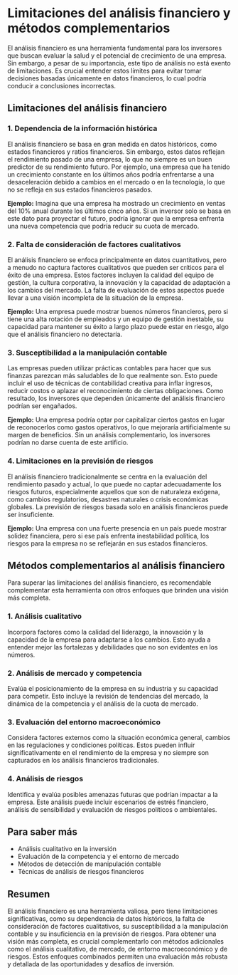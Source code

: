 # Limitaciones del análisis financiero y métodos complementarios

El análisis financiero es una herramienta fundamental para los inversores que buscan evaluar la salud y el potencial de crecimiento de una empresa. Sin embargo, a pesar de su importancia, este tipo de análisis no está exento de limitaciones. Es crucial entender estos límites para evitar tomar decisiones basadas únicamente en datos financieros, lo cual podría conducir a conclusiones incorrectas.

## Limitaciones del análisis financiero

### 1. **Dependencia de la información histórica**

El análisis financiero se basa en gran medida en datos históricos, como estados financieros y ratios financieros. Sin embargo, estos datos reflejan el rendimiento pasado de una empresa, lo que no siempre es un buen predictor de su rendimiento futuro. Por ejemplo, una empresa que ha tenido un crecimiento constante en los últimos años podría enfrentarse a una desaceleración debido a cambios en el mercado o en la tecnología, lo que no se refleja en sus estados financieros pasados.

**Ejemplo:** Imagina que una empresa ha mostrado un crecimiento en ventas del 10% anual durante los últimos cinco años. Si un inversor solo se basa en este dato para proyectar el futuro, podría ignorar que la empresa enfrenta una nueva competencia que podría reducir su cuota de mercado.

### 2. **Falta de consideración de factores cualitativos**

El análisis financiero se enfoca principalmente en datos cuantitativos, pero a menudo no captura factores cualitativos que pueden ser críticos para el éxito de una empresa. Estos factores incluyen la calidad del equipo de gestión, la cultura corporativa, la innovación y la capacidad de adaptación a los cambios del mercado. La falta de evaluación de estos aspectos puede llevar a una visión incompleta de la situación de la empresa.

**Ejemplo:** Una empresa puede mostrar buenos números financieros, pero si tiene una alta rotación de empleados y un equipo de gestión inestable, su capacidad para mantener su éxito a largo plazo puede estar en riesgo, algo que el análisis financiero no detectaría.

### 3. **Susceptibilidad a la manipulación contable**

Las empresas pueden utilizar prácticas contables para hacer que sus finanzas parezcan más saludables de lo que realmente son. Esto puede incluir el uso de técnicas de contabilidad creativa para inflar ingresos, reducir costos o aplazar el reconocimiento de ciertas obligaciones. Como resultado, los inversores que dependen únicamente del análisis financiero podrían ser engañados.

**Ejemplo:** Una empresa podría optar por capitalizar ciertos gastos en lugar de reconocerlos como gastos operativos, lo que mejoraría artificialmente su margen de beneficios. Sin un análisis complementario, los inversores podrían no darse cuenta de este artificio.

### 4. **Limitaciones en la previsión de riesgos**

El análisis financiero tradicionalmente se centra en la evaluación del rendimiento pasado y actual, lo que puede no captar adecuadamente los riesgos futuros, especialmente aquellos que son de naturaleza exógena, como cambios regulatorios, desastres naturales o crisis económicas globales. La previsión de riesgos basada solo en análisis financieros puede ser insuficiente.

**Ejemplo:** Una empresa con una fuerte presencia en un país puede mostrar solidez financiera, pero si ese país enfrenta inestabilidad política, los riesgos para la empresa no se reflejarán en sus estados financieros.

## Métodos complementarios al análisis financiero

Para superar las limitaciones del análisis financiero, es recomendable complementar esta herramienta con otros enfoques que brinden una visión más completa.

### 1. **Análisis cualitativo**

Incorpora factores como la calidad del liderazgo, la innovación y la capacidad de la empresa para adaptarse a los cambios. Esto ayuda a entender mejor las fortalezas y debilidades que no son evidentes en los números.

### 2. **Análisis de mercado y competencia**

Evalúa el posicionamiento de la empresa en su industria y su capacidad para competir. Esto incluye la revisión de tendencias del mercado, la dinámica de la competencia y el análisis de la cuota de mercado.

### 3. **Evaluación del entorno macroeconómico**

Considera factores externos como la situación económica general, cambios en las regulaciones y condiciones políticas. Estos pueden influir significativamente en el rendimiento de la empresa y no siempre son capturados en los análisis financieros tradicionales.

### 4. **Análisis de riesgos**

Identifica y evalúa posibles amenazas futuras que podrían impactar a la empresa. Este análisis puede incluir escenarios de estrés financiero, análisis de sensibilidad y evaluación de riesgos políticos o ambientales.

## Para saber más

- Análisis cualitativo en la inversión
- Evaluación de la competencia y el entorno de mercado
- Métodos de detección de manipulación contable
- Técnicas de análisis de riesgos financieros

## Resumen

El análisis financiero es una herramienta valiosa, pero tiene limitaciones significativas, como su dependencia de datos históricos, la falta de consideración de factores cualitativos, su susceptibilidad a la manipulación contable y su insuficiencia en la previsión de riesgos. Para obtener una visión más completa, es crucial complementarlo con métodos adicionales como el análisis cualitativo, de mercado, de entorno macroeconómico y de riesgos. Estos enfoques combinados permiten una evaluación más robusta y detallada de las oportunidades y desafíos de inversión.
